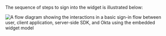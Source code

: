 The sequence of steps to sign into the widget is illustrated below:

<div class="three-quarter">

![A flow diagram showing the interactions in a basic sign-in flow between user, client application, server-side SDK, and Okta using the embedded widget model](/img/oie-embedded-sdk/oie-widget-dotnet-basic-sign-in-flow-diagram.png)

<!--
Source image: https://www.figma.com/file/YH5Zhzp66kGCglrXQUag2E/%F0%9F%93%8A-Updated-Diagrams-for-Dev-Docs?type=design&node-id=4362%3A28870&mode=design&t=1ZTmKvtCxAv4nM4q-1  oie-embedded-sdk/oie-widget-dotnet-basic-sign-in-flow-diagram
-->

</div>
